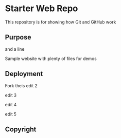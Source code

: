 # Starter Web Repo


This repository is for showing how Git and GitHub work

## Purpose
and a line

Sample website with plenty of files for demos

## Deployment


Fork theis
edit 2

edit 3

edit 4

edit 5

## Copyright

